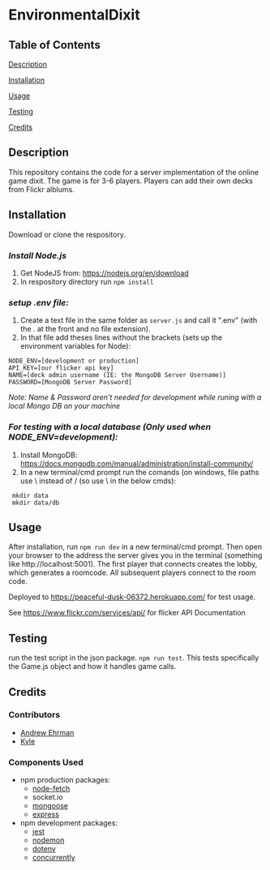 # EnvironmentalDixit

## Table of Contents
[Description](#description)

[Installation](#installation)

[Usage](#usage)

[Testing](#testing)

[Credits](#credits)

## Description
This repository contains the code for a server implementation of the online game dixit. The game is for 3-6 players. Players can add their own decks from Flickr alblums.

## Installation
Download or clone the respository.

### _Install Node.js_
1. Get NodeJS from: https://nodejs.org/en/download
2. In respository directory run `npm install`

### _setup .env file:_
1. Create a text file in the same folder as `server.js` and call it ".env" (with the . at the front and no file extension).
2. In that file add theses lines without the brackets (sets up the environment variables for Node):
```
NODE_ENV=[development or production]
API_KEY=[our flicker api key]
NAME=[deck admin username (IE: the MongoDB Server Username)]
PASSWORD=[MongoDB Server Password]
```
_Note: Name & Password aren't needed for development while runing with a local Mongo DB on your machine_

### _For testing with a local database (Only used when NODE_ENV=development):_
1. Install MongoDB: https://docs.mongodb.com/manual/administration/install-community/
2. In a new terminal/cmd prompt run the comands (on windows, file paths use \ instead of / (so use \ in the below cmds):
```
 mkdir data
 mkdir data/db
```

## Usage
After installation, run `npm run dev` in a new terminal/cmd prompt. Then open your browser to the address the server gives you in the terminal (something like http://localhost:5001). The first player that connects creates the lobby, which generates a roomcode. All subsequent players connect to the room code.

Deployed to https://peaceful-dusk-06372.herokuapp.com/ for test usage.

See https://www.flickr.com/services/api/ for flicker API Documentation

## Testing

run the test script in the json package. `npm run test`.
This tests specifically the Game.js object and how it handles game calls.

## Credits

### Contributors
- [Andrew Ehrman](https://github.com/breakfastitem)
- [Kyle](https://github.com/KW-M)

### Components Used
- npm production packages:
  - [node-fetch](https://www.npmjs.com/package/node-fetch)
  - socket.io
  - [mongoose](https://www.npmjs.com/package/mongoose)
  - [express](https://www.npmjs.com/package/express)
- npm development packages:
  - [jest](https://www.npmjs.com/package/jest)
  - [nodemon](https://www.npmjs.com/package/nodemon)
  - [dotenv](https://www.npmjs.com/package/dotenv)
  - [concurrently](https://www.npmjs.com/package/concurrently)
